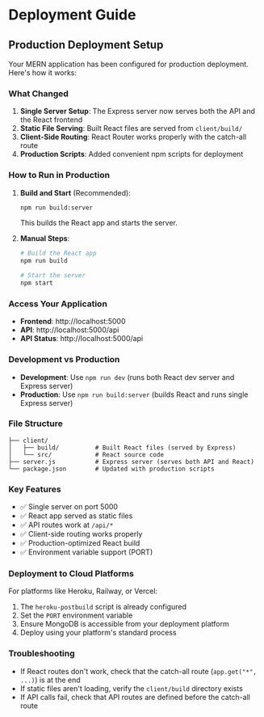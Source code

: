 # Deployment Guide

## Production Deployment Setup

Your MERN application has been configured for production deployment. Here's how it works:

### What Changed

1. **Single Server Setup**: The Express server now serves both the API and the React frontend
2. **Static File Serving**: Built React files are served from `client/build/`
3. **Client-Side Routing**: React Router works properly with the catch-all route
4. **Production Scripts**: Added convenient npm scripts for deployment

### How to Run in Production

1. **Build and Start** (Recommended):
   ```bash
   npm run build:server
   ```
   This builds the React app and starts the server.

2. **Manual Steps**:
   ```bash
   # Build the React app
   npm run build
   
   # Start the server
   npm start
   ```

### Access Your Application

- **Frontend**: http://localhost:5000
- **API**: http://localhost:5000/api
- **API Status**: http://localhost:5000/api

### Development vs Production

- **Development**: Use `npm run dev` (runs both React dev server and Express server)
- **Production**: Use `npm run build:server` (builds React and runs single Express server)

### File Structure

```
├── client/
│   ├── build/          # Built React files (served by Express)
│   └── src/            # React source code
├── server.js           # Express server (serves both API and React)
└── package.json        # Updated with production scripts
```

### Key Features

- ✅ Single server on port 5000
- ✅ React app served as static files
- ✅ API routes work at `/api/*`
- ✅ Client-side routing works properly
- ✅ Production-optimized React build
- ✅ Environment variable support (PORT)

### Deployment to Cloud Platforms

For platforms like Heroku, Railway, or Vercel:

1. The `heroku-postbuild` script is already configured
2. Set the `PORT` environment variable
3. Ensure MongoDB is accessible from your deployment platform
4. Deploy using your platform's standard process

### Troubleshooting

- If React routes don't work, check that the catch-all route (`app.get("*", ...)`) is at the end
- If static files aren't loading, verify the `client/build` directory exists
- If API calls fail, check that API routes are defined before the catch-all route
